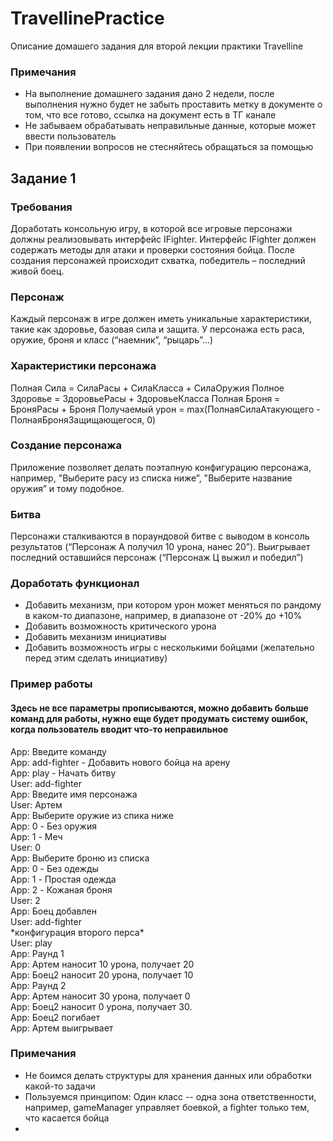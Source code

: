 # TravellinePractice
Описание домашего задания для второй лекции практики Travelline<br/>
### Примечания
* На выполнение домашнего задания дано 2 недели, после выполнения нужно будет не забыть проставить метку в документе о том, что все готово, ссылка на документ есть в ТГ канале
* Не забываем обрабатывать неправильные данные, которые может ввести пользователь
* При появлении вопросов не стесняйтесь обращаться за помощью

## Задание 1
### Требования
Доработать консольную игру, в которой все игровые персонажи должны реализовывать интерфейс IFighter. Интерфейс IFighter должен содержать методы для атаки и проверки состояния бойца. После создания персонажей происходит схватка, победитель – последний живой боец.
 
### Персонаж
Каждый персонаж в игре должен иметь уникальные характеристики, такие как здоровье, базовая сила и защита. У персонажа есть раса, оружие, броня и класс (“наемник”, “рыцарь”...)
 
### Характеристики персонажа
Полная Сила = СилаРасы + СилаКласса + СилаОружия 
Полное Здоровье = ЗдоровьеРасы + ЗдоровьеКласса 
Полная Броня = БроняРасы + Броня 
Получаемый урон = max(ПолнаяСилаАтакующего - ПолнаяБроняЗащищающегося, 0)
 
### Создание персонажа
Приложение позволяет делать поэтапную конфигурацию персонажа, например, "Выберите расу из списка ниже”, "Выберите название оружия” и тому подобное.
 
### Битва
Персонажи сталкиваются в пораундовой битве с выводом в консоль результатов (“Персонаж А получил 10 урона, нанес 20”). Выигрывает последний оставшийся персонаж (“Персонаж Ц выжил и победил”)
 
### Доработать функционал
* Добавить механизм, при котором урон может меняться по рандому в каком-то диапазоне, например, в диапазоне от -20% до +10%
* Добавить возможность критического урона
* Добавить механизм инициативы
* Добавить возможность игры с несколькими бойцами (желательно перед этим сделать инициативу)
 
### Пример работы
#### Здесь не все параметры прописываются, можно добавить больше команд для работы, нужно еще будет продумать систему ошибок, когда пользователь вводит что-то неправильное
App: Введите команду<br/>
App: add-fighter - Добавить нового бойца на арену<br/>
App: play - Начать битву<br/>
User: add-fighter<br/>
App: Введите имя персонажа<br/>
User: Артем<br/>
App: Выберите оружие из спика ниже<br/>
App: 0 - Без оружия<br/>
App: 1 - Меч<br/>
User: 0<br/>
App: Выберите броню из списка<br/>
App: 0 - Без одежды<br/>
App: 1 - Простая одежда<br/>
App: 2 - Кожаная броня<br/>
User: 2<br/>
App: Боец добавлен<br/>
User: add-fighter<br/>
\*конфигурация второго перса\*<br/>
User: play<br/>
App: Раунд 1<br/>
App: Артем наносит 10 урона, получает 20<br/>
App: Боец2 наносит 20 урона, получает 10<br/>
App: Раунд 2<br/>
App: Артем наносит 30 урона, получает 0<br/>
App: Боец2 наносит 0 урона, получает 30. <br/>
App: Боец2 погибает<br/>
App: Артем выигрывает<br/>
 
### Примечания
* Не боимся делать структуры для хранения данных или обработки какой-то задачи 
* Пользуемся принципом: Один класс -- одна зона ответственности, например, gameManager управляет боевкой, а fighter только тем, что касается бойца
* 